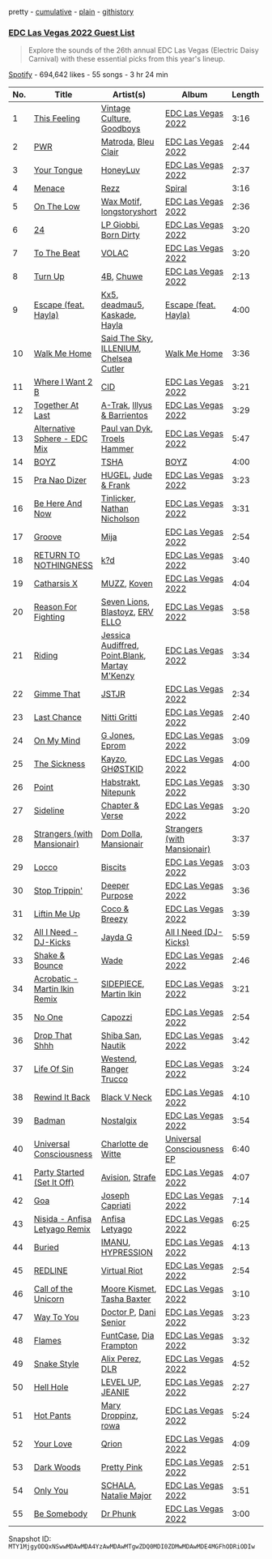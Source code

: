 pretty - [cumulative](/playlists/cumulative/37i9dQZF1DX3FNkD0kDpDV.md) - [plain](/playlists/plain/37i9dQZF1DX3FNkD0kDpDV) - [githistory](https://github.githistory.xyz/mackorone/spotify-playlist-archive/blob/main/playlists/plain/37i9dQZF1DX3FNkD0kDpDV)

### [EDC Las Vegas 2022 Guest List](https://open.spotify.com/playlist/37i9dQZF1DX3FNkD0kDpDV)

> Explore the sounds of the 26th annual EDC Las Vegas \(Electric Daisy Carnival\) with these essential picks from this year's lineup.

[Spotify](https://open.spotify.com/user/spotify) - 694,642 likes - 55 songs - 3 hr 24 min

| No. | Title | Artist(s) | Album | Length |
|---|---|---|---|---|
| 1 | [This Feeling](https://open.spotify.com/track/01c5BKqrUcV9PX6hIbcAr5) | [Vintage Culture](https://open.spotify.com/artist/28uJnu5EsrGml2tBd7y8ts), [Goodboys](https://open.spotify.com/artist/2nm38smINjms1LtczR0Cei) | [EDC Las Vegas 2022](https://open.spotify.com/album/22gZTr2ZQuaG5Ae73sJXau) | 3:16 |
| 2 | [PWR](https://open.spotify.com/track/3xkXmJ5wVC8hyC0dQpXNn1) | [Matroda](https://open.spotify.com/artist/45lcbTsX07JWzmTIjcdyBz), [Bleu Clair](https://open.spotify.com/artist/7kA4sEagpoNK91I7wr9tYr) | [EDC Las Vegas 2022](https://open.spotify.com/album/22gZTr2ZQuaG5Ae73sJXau) | 2:44 |
| 3 | [Your Tongue](https://open.spotify.com/track/2kesDKaApW5bbTaz9XXgFn) | [HoneyLuv](https://open.spotify.com/artist/1sl3gVNz3Nxd4poA8f76sl) | [EDC Las Vegas 2022](https://open.spotify.com/album/22gZTr2ZQuaG5Ae73sJXau) | 2:37 |
| 4 | [Menace](https://open.spotify.com/track/0sBAwzKnPSSi74NMbn9WKI) | [Rezz](https://open.spotify.com/artist/4aKdmOXdUKX07HVd3sGgzw) | [Spiral](https://open.spotify.com/album/4UgTdPzJTP0HZYlsEjZ1Co) | 3:16 |
| 5 | [On The Low](https://open.spotify.com/track/5C1aIvyvaTl4dMblgSE0WA) | [Wax Motif](https://open.spotify.com/artist/7zm3aSdmGiOkTt0aZFSO8R), [longstoryshort](https://open.spotify.com/artist/1ExbGBgD1r1eRfFlVyAWWl) | [EDC Las Vegas 2022](https://open.spotify.com/album/22gZTr2ZQuaG5Ae73sJXau) | 2:36 |
| 6 | [24](https://open.spotify.com/track/070ypG9kfYq1PpUISBESBw) | [LP Giobbi](https://open.spotify.com/artist/3oKnyRhYWzNsTiss5n4Z1J), [Born Dirty](https://open.spotify.com/artist/0qM78DOdgnNPpq2CpTNgU5) | [EDC Las Vegas 2022](https://open.spotify.com/album/22gZTr2ZQuaG5Ae73sJXau) | 3:20 |
| 7 | [To The Beat](https://open.spotify.com/track/4UeuPLtpS28LehpwuEJpf4) | [VOLAC](https://open.spotify.com/artist/4Nl6PVYLwbCFfr3UqQlFtE) | [EDC Las Vegas 2022](https://open.spotify.com/album/22gZTr2ZQuaG5Ae73sJXau) | 3:20 |
| 8 | [Turn Up](https://open.spotify.com/track/0MnzKivqKCbX62EhtbPFJj) | [4B](https://open.spotify.com/artist/0LIl9fjMPEZp8UDiL8Yuo4), [Chuwe](https://open.spotify.com/artist/7rJzxhgAkMeLK3jKJ8qKhn) | [EDC Las Vegas 2022](https://open.spotify.com/album/22gZTr2ZQuaG5Ae73sJXau) | 2:13 |
| 9 | [Escape \(feat\. Hayla\)](https://open.spotify.com/track/10oKSzRcwbZsog2uq2gb4b) | [Kx5](https://open.spotify.com/artist/2avRYQUWQpIkzJOEkf0MdY), [deadmau5](https://open.spotify.com/artist/2CIMQHirSU0MQqyYHq0eOx), [Kaskade](https://open.spotify.com/artist/6TQj5BFPooTa08A7pk8AQ1), [Hayla](https://open.spotify.com/artist/4yX6mpMyBGf9UfvBB8JJrc) | [Escape \(feat\. Hayla\)](https://open.spotify.com/album/1VvswDkZLX5hUgFW7F79GI) | 4:00 |
| 10 | [Walk Me Home](https://open.spotify.com/track/2qTtA6lgLLwfuYphfT4f8C) | [Said The Sky](https://open.spotify.com/artist/4LZ4De2MoO3lP6QaNCfvcu), [ILLENIUM](https://open.spotify.com/artist/45eNHdiiabvmbp4erw26rg), [Chelsea Cutler](https://open.spotify.com/artist/5JMLG56F1X5mFmWNmS0iAp) | [Walk Me Home](https://open.spotify.com/album/4lTOWYSn48zhJ7KeXEJva3) | 3:36 |
| 11 | [Where I Want 2 B](https://open.spotify.com/track/4vAUiSazY05OhAK8whiC8o) | [CID](https://open.spotify.com/artist/4FCzCS0KEgb0rgySWINItO) | [EDC Las Vegas 2022](https://open.spotify.com/album/22gZTr2ZQuaG5Ae73sJXau) | 3:21 |
| 12 | [Together At Last](https://open.spotify.com/track/0z3LM0EvPbh7VhBbg35Jba) | [A\-Trak](https://open.spotify.com/artist/3TaUSUXn41GixL7zbvrIDt), [Illyus & Barrientos](https://open.spotify.com/artist/6n5ccknvteaKfN4WA2qf3C) | [EDC Las Vegas 2022](https://open.spotify.com/album/22gZTr2ZQuaG5Ae73sJXau) | 3:29 |
| 13 | [Alternative Sphere \- EDC Mix](https://open.spotify.com/track/47SYKOsIp1OlXSJToEMnNB) | [Paul van Dyk](https://open.spotify.com/artist/7wU1naftD3lNq7rNsiDvOR), [Troels Hammer](https://open.spotify.com/artist/6BG79szH5N3AyYLbuEpelR) | [EDC Las Vegas 2022](https://open.spotify.com/album/22gZTr2ZQuaG5Ae73sJXau) | 5:47 |
| 14 | [BOYZ](https://open.spotify.com/track/5UnNCMFboucIF78lnp1jkR) | [TSHA](https://open.spotify.com/artist/2kLa7JZu4Ijdz1Gle2khZh) | [BOYZ](https://open.spotify.com/album/4tLBzhf9266srlw5qj6LnE) | 4:00 |
| 15 | [Pra Nao Dizer](https://open.spotify.com/track/2If9URu4QnSHLwDNnYNwXP) | [HUGEL](https://open.spotify.com/artist/5PlfkPxwCpRRWQJBxCa0By), [Jude & Frank](https://open.spotify.com/artist/7rUJV3QhhZJVRucw5BK09x) | [EDC Las Vegas 2022](https://open.spotify.com/album/22gZTr2ZQuaG5Ae73sJXau) | 3:23 |
| 16 | [Be Here And Now](https://open.spotify.com/track/3pv0BV1b1LWWDazjB887I7) | [Tinlicker](https://open.spotify.com/artist/5EmEZjq8eHEC6qFnT63Lza), [Nathan Nicholson](https://open.spotify.com/artist/4q8SjmBr5X7DUmVvrnNrsd) | [EDC Las Vegas 2022](https://open.spotify.com/album/22gZTr2ZQuaG5Ae73sJXau) | 3:31 |
| 17 | [Groove](https://open.spotify.com/track/2MrtFWfhNyCEwNUdyD5aq8) | [Mija](https://open.spotify.com/artist/1NpKmfDYMhw1KJIIUCsX4O) | [EDC Las Vegas 2022](https://open.spotify.com/album/22gZTr2ZQuaG5Ae73sJXau) | 2:54 |
| 18 | [RETURN TO NOTHINGNESS](https://open.spotify.com/track/6le42wyFT3VngstEv92z02) | [k?d](https://open.spotify.com/artist/714O3xvBNiclo82vxBn8Bf) | [EDC Las Vegas 2022](https://open.spotify.com/album/22gZTr2ZQuaG5Ae73sJXau) | 3:40 |
| 19 | [Catharsis X](https://open.spotify.com/track/1Ev39oBGwrkRsYKmIAsvcK) | [MUZZ](https://open.spotify.com/artist/4UNnRb4LN2hGtbtMfPzMhg), [Koven](https://open.spotify.com/artist/3UCbp6D1lvILlxRJT9LnFa) | [EDC Las Vegas 2022](https://open.spotify.com/album/22gZTr2ZQuaG5Ae73sJXau) | 4:04 |
| 20 | [Reason For Fighting](https://open.spotify.com/track/5b2asMklnhZCS27vezhozk) | [Seven Lions](https://open.spotify.com/artist/6fcTRFpz0yH79qSKfof7lp), [Blastoyz](https://open.spotify.com/artist/6WLP1sraOcF3Gaxp7xBa4p), [ERV ELLO](https://open.spotify.com/artist/6uCQQAHmh8iINfwg98z6zn) | [EDC Las Vegas 2022](https://open.spotify.com/album/22gZTr2ZQuaG5Ae73sJXau) | 3:58 |
| 21 | [Riding](https://open.spotify.com/track/424HKbYf9m7ONqAAVe15ZY) | [Jessica Audiffred](https://open.spotify.com/artist/4odLDriBk6oEZotzLPTSnD), [Point.Blank](https://open.spotify.com/artist/0kceiKJrP7AsW2rUPeAw3v), [Martay M'Kenzy](https://open.spotify.com/artist/0LVK3Io8yAwy9KLL0lyIHb) | [EDC Las Vegas 2022](https://open.spotify.com/album/22gZTr2ZQuaG5Ae73sJXau) | 3:34 |
| 22 | [Gimme That](https://open.spotify.com/track/6aNtnWqxCABzrYcuUOhkXx) | [JSTJR](https://open.spotify.com/artist/5SNvvu3C0tFHMXcih3NdiP) | [EDC Las Vegas 2022](https://open.spotify.com/album/22gZTr2ZQuaG5Ae73sJXau) | 2:34 |
| 23 | [Last Chance](https://open.spotify.com/track/7CAOwmDGWziGUV0z16Bag7) | [Nitti Gritti](https://open.spotify.com/artist/21AUdblPrTRzkvJn8FGrlk) | [EDC Las Vegas 2022](https://open.spotify.com/album/22gZTr2ZQuaG5Ae73sJXau) | 2:40 |
| 24 | [On My Mind](https://open.spotify.com/track/6ML0Go0mnQ6J86oKU6KFaN) | [G Jones](https://open.spotify.com/artist/0gXx2aQ2mfovDfqCw10MQC), [Eprom](https://open.spotify.com/artist/2c2X6dr1PHctH24BxNOjHi) | [EDC Las Vegas 2022](https://open.spotify.com/album/22gZTr2ZQuaG5Ae73sJXau) | 3:09 |
| 25 | [The Sickness](https://open.spotify.com/track/7qBAnMhoQq0KdJ9KA12A7R) | [Kayzo](https://open.spotify.com/artist/72iCiKwu6nu6Qq9emIwzYv), [GHØSTKID](https://open.spotify.com/artist/2ooWmQC4NQUQZ3z00mZQyK) | [EDC Las Vegas 2022](https://open.spotify.com/album/22gZTr2ZQuaG5Ae73sJXau) | 4:00 |
| 26 | [Point](https://open.spotify.com/track/7AUAbTXu4lgHHKPjQfRKps) | [Habstrakt](https://open.spotify.com/artist/1YYJxpOXYk1z1WtqdeLMkn), [Nitepunk](https://open.spotify.com/artist/6iPbI11utXY9CVhX6SPXEg) | [EDC Las Vegas 2022](https://open.spotify.com/album/22gZTr2ZQuaG5Ae73sJXau) | 3:30 |
| 27 | [Sideline](https://open.spotify.com/track/3fiQ5sXpqyBSIwE2G9EKPM) | [Chapter & Verse](https://open.spotify.com/artist/5yPVuutf3WAXUt1VqDaN1t) | [EDC Las Vegas 2022](https://open.spotify.com/album/22gZTr2ZQuaG5Ae73sJXau) | 3:20 |
| 28 | [Strangers \(with Mansionair\)](https://open.spotify.com/track/5nBqvq3hUl8n6HtKtwNphW) | [Dom Dolla](https://open.spotify.com/artist/205i7E8fNVfojowcQSfK9m), [Mansionair](https://open.spotify.com/artist/4qOzMSukiZoiSjPQw8Zs7s) | [Strangers \(with Mansionair\)](https://open.spotify.com/album/7n50hdKDAZWurnx43hDHhJ) | 3:37 |
| 29 | [Locco](https://open.spotify.com/track/7a003jjISZrI5dT784r69F) | [Biscits](https://open.spotify.com/artist/052B9SONfhoScw7dgYWw5o) | [EDC Las Vegas 2022](https://open.spotify.com/album/22gZTr2ZQuaG5Ae73sJXau) | 3:03 |
| 30 | [Stop Trippin'](https://open.spotify.com/track/78MHMSLxhR6oMYh0woRuAl) | [Deeper Purpose](https://open.spotify.com/artist/10Bo1ofGMWr6hFD7OM7W7r) | [EDC Las Vegas 2022](https://open.spotify.com/album/22gZTr2ZQuaG5Ae73sJXau) | 3:36 |
| 31 | [Liftin Me Up](https://open.spotify.com/track/7EyZnZ0fDgaYGd4oahf3sS) | [Coco & Breezy](https://open.spotify.com/artist/0Adbm5kzcPUxFybf9fhjgG) | [EDC Las Vegas 2022](https://open.spotify.com/album/22gZTr2ZQuaG5Ae73sJXau) | 3:39 |
| 32 | [All I Need \- DJ\-Kicks](https://open.spotify.com/track/7FAqwIV5IL80dMgMlu6WRZ) | [Jayda G](https://open.spotify.com/artist/3NKVm2Jedcf6ibJr6pMUVx) | [All I Need \(DJ\-Kicks\)](https://open.spotify.com/album/4eMhrXXUCKHXIaG2xZGjjO) | 5:59 |
| 33 | [Shake & Bounce](https://open.spotify.com/track/79Zdos24d0U0cOatMc1DqT) | [Wade](https://open.spotify.com/artist/09iEIVQVBtTVjiuEdqqkIR) | [EDC Las Vegas 2022](https://open.spotify.com/album/22gZTr2ZQuaG5Ae73sJXau) | 2:46 |
| 34 | [Acrobatic \- Martin Ikin Remix](https://open.spotify.com/track/06auJ7Qfyji7xfG3yfrgsp) | [SIDEPIECE](https://open.spotify.com/artist/5czbzNZZfWpyFgZyfT3Mkk), [Martin Ikin](https://open.spotify.com/artist/7DhdJhd6DrxeJlUajwttd1) | [EDC Las Vegas 2022](https://open.spotify.com/album/22gZTr2ZQuaG5Ae73sJXau) | 3:21 |
| 35 | [No One](https://open.spotify.com/track/6XAasr4IZGNpBQ2UiYHa3p) | [Capozzi](https://open.spotify.com/artist/1cNpMm9NSchdIe9RdGA1MC) | [EDC Las Vegas 2022](https://open.spotify.com/album/22gZTr2ZQuaG5Ae73sJXau) | 2:54 |
| 36 | [Drop That Shhh](https://open.spotify.com/track/484UmFLNtE0fkHyPIO51vu) | [Shiba San](https://open.spotify.com/artist/7Hr9bE0u9Rl5n6QahVNRnc), [Nautik](https://open.spotify.com/artist/4cXLx50kaRAc7B0ZQFP1Qa) | [EDC Las Vegas 2022](https://open.spotify.com/album/22gZTr2ZQuaG5Ae73sJXau) | 3:42 |
| 37 | [Life Of Sin](https://open.spotify.com/track/56GDLUmuu5c4MnV77hgrZr) | [Westend](https://open.spotify.com/artist/4epc3Bd0DOBA0kDywkRAsu), [Ranger Trucco](https://open.spotify.com/artist/36N80lh8tNu7XedcW55NC3) | [EDC Las Vegas 2022](https://open.spotify.com/album/22gZTr2ZQuaG5Ae73sJXau) | 3:24 |
| 38 | [Rewind It Back](https://open.spotify.com/track/5tpMVH9BvN4lBOic2H5VoA) | [Black V Neck](https://open.spotify.com/artist/2l0xOjnrmYsxNoQ0QI3G5a) | [EDC Las Vegas 2022](https://open.spotify.com/album/22gZTr2ZQuaG5Ae73sJXau) | 4:10 |
| 39 | [Badman](https://open.spotify.com/track/3DFZtppglBTncgZbCqt05Y) | [Nostalgix](https://open.spotify.com/artist/6CarTAUaWnQb6bp7yjP0Zz) | [EDC Las Vegas 2022](https://open.spotify.com/album/22gZTr2ZQuaG5Ae73sJXau) | 3:54 |
| 40 | [Universal Consciousness](https://open.spotify.com/track/6cKTcheUC3OHDMI8QMKp08) | [Charlotte de Witte](https://open.spotify.com/artist/1lJhME1ZpzsEa5M0wW6Mso) | [Universal Consciousness EP](https://open.spotify.com/album/4hLx8gxka0a3rYc2sBN3fQ) | 6:40 |
| 41 | [Party Started \(Set It Off\)](https://open.spotify.com/track/1LB0VUHjI5TGennQDyNU2Z) | [Avision](https://open.spotify.com/artist/25L7U77b5R5fO5pRjDP1Cj), [Strafe](https://open.spotify.com/artist/7MRMahYCfHhumbcvdV8joK) | [EDC Las Vegas 2022](https://open.spotify.com/album/22gZTr2ZQuaG5Ae73sJXau) | 4:07 |
| 42 | [Goa](https://open.spotify.com/track/0Lqb4Vcf9b9fwmonzYAIuh) | [Joseph Capriati](https://open.spotify.com/artist/7onsqSWPufMm5ZnUCECDpf) | [EDC Las Vegas 2022](https://open.spotify.com/album/22gZTr2ZQuaG5Ae73sJXau) | 7:14 |
| 43 | [Nisida \- Anfisa Letyago Remix](https://open.spotify.com/track/10KNcjEuTK51Nn0axVv59j) | [Anfisa Letyago](https://open.spotify.com/artist/7icoOm5fKKPo49jVxoj1Cq) | [EDC Las Vegas 2022](https://open.spotify.com/album/22gZTr2ZQuaG5Ae73sJXau) | 6:25 |
| 44 | [Buried](https://open.spotify.com/track/47S3ifaKlGdn6hSZQgozNC) | [IMANU](https://open.spotify.com/artist/5Y7rFm0tiJTVDzGLMzz0W1), [HYPRESSION](https://open.spotify.com/artist/440CkJeA4aZmro26BGCyt0) | [EDC Las Vegas 2022](https://open.spotify.com/album/22gZTr2ZQuaG5Ae73sJXau) | 4:13 |
| 45 | [REDLINE](https://open.spotify.com/track/1RF5o6GuRusEzMNiiaO2z2) | [Virtual Riot](https://open.spotify.com/artist/4FXGRMSHh2JjHxVwS8dhH1) | [EDC Las Vegas 2022](https://open.spotify.com/album/22gZTr2ZQuaG5Ae73sJXau) | 2:54 |
| 46 | [Call of the Unicorn](https://open.spotify.com/track/7dIYepHs0oMoBWT23Ecn0K) | [Moore Kismet](https://open.spotify.com/artist/50uPj85gZxHFuFOlNBnnr5), [Tasha Baxter](https://open.spotify.com/artist/7sLv4bED064cYa2XhF85og) | [EDC Las Vegas 2022](https://open.spotify.com/album/22gZTr2ZQuaG5Ae73sJXau) | 3:10 |
| 47 | [Way To You](https://open.spotify.com/track/6GtE4W3KSrOwFGxdooW8ub) | [Doctor P](https://open.spotify.com/artist/0tgjwsn1Lpjj8kKEvWm0KQ), [Dani Senior](https://open.spotify.com/artist/5Xt89aA6zRUVbYE9ReWerw) | [EDC Las Vegas 2022](https://open.spotify.com/album/22gZTr2ZQuaG5Ae73sJXau) | 3:23 |
| 48 | [Flames](https://open.spotify.com/track/1ehxdc6M8yoOZw4zjDRiHC) | [FuntCase](https://open.spotify.com/artist/6v1BAWFVNPbPJlnFHWR78D), [Dia Frampton](https://open.spotify.com/artist/3ppkM4QtM781APpaX7H9t7) | [EDC Las Vegas 2022](https://open.spotify.com/album/22gZTr2ZQuaG5Ae73sJXau) | 3:32 |
| 49 | [Snake Style](https://open.spotify.com/track/5xAHL32n81K6PLZMITbYeU) | [Alix Perez](https://open.spotify.com/artist/4e6pQ61gYReORJoXcrQH1Z), [DLR](https://open.spotify.com/artist/6kgD8l1FG4hgYgW9kk0dvs) | [EDC Las Vegas 2022](https://open.spotify.com/album/22gZTr2ZQuaG5Ae73sJXau) | 4:52 |
| 50 | [Hell Hole](https://open.spotify.com/track/2huWCqcQg1rVgHnafY1evA) | [LEVEL UP](https://open.spotify.com/artist/1ZpDxqXS6HAvoZyCzQfKRb), [JEANIE](https://open.spotify.com/artist/5y4xjNwy9GEFC4hic2epwe) | [EDC Las Vegas 2022](https://open.spotify.com/album/22gZTr2ZQuaG5Ae73sJXau) | 2:27 |
| 51 | [Hot Pants](https://open.spotify.com/track/4C4mzOBikyxOUVqLLHjxir) | [Mary Droppinz](https://open.spotify.com/artist/4tPVnr7VB15UA9TRsie3cS), [rowa](https://open.spotify.com/artist/4184WI6HqhOc13im6jz2Jh) | [EDC Las Vegas 2022](https://open.spotify.com/album/22gZTr2ZQuaG5Ae73sJXau) | 5:24 |
| 52 | [Your Love](https://open.spotify.com/track/5sALsXnrr4kIS5dDKuVraC) | [Qrion](https://open.spotify.com/artist/0bGDTQ78MVgI5Snqo9KJZw) | [EDC Las Vegas 2022](https://open.spotify.com/album/22gZTr2ZQuaG5Ae73sJXau) | 4:09 |
| 53 | [Dark Woods](https://open.spotify.com/track/76JlRugpnSdi1Yqc1xlz4b) | [Pretty Pink](https://open.spotify.com/artist/78GHS9zWXcj8tBke222g5N) | [EDC Las Vegas 2022](https://open.spotify.com/album/22gZTr2ZQuaG5Ae73sJXau) | 2:51 |
| 54 | [Only You](https://open.spotify.com/track/1TAMgssTc0a6Rub6yx9Uyb) | [SCHALA](https://open.spotify.com/artist/0jk7HHrwqq0Y3Djioelf3m), [Natalie Major](https://open.spotify.com/artist/1s5IKI3WdVj337WYpi4GIZ) | [EDC Las Vegas 2022](https://open.spotify.com/album/22gZTr2ZQuaG5Ae73sJXau) | 3:51 |
| 55 | [Be Somebody](https://open.spotify.com/track/6rCjlYN4dHhz4P0qgAl3ZZ) | [Dr Phunk](https://open.spotify.com/artist/1naX4fxuRaDFlj9tGfIUZk) | [EDC Las Vegas 2022](https://open.spotify.com/album/22gZTr2ZQuaG5Ae73sJXau) | 3:00 |

Snapshot ID: `MTY1MjgyODQxNSwwMDAwMDA4YzAwMDAwMTgwZDQ0MDI0ZDMwMDAwMDE4MGFhODRiODIw`
